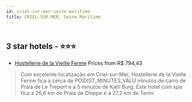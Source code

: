 ```yaml
---
id: criel-sur-mer-seine-maritime
title: CRIEL-SUR-MER, Seine-Maritime
---
```


<center><img src="https://i.travelapi.com/hotels/3000000/2530000/2522300/2522222/38e0d68a_z.jpg" alt="" /></center>


##  3 star hotels - ⭐️⭐️⭐️

-    [Hostellerie de la Vieille Ferme](https://www.hurb.com/br/aud/https://www.hurb.com/br/hotels/criel-sur-mer/hostellerie-de-la-vieille-ferme-HT-Z88L?cmp=18055) Prices from R$ 794,43
   > Com excelente localização em Criel-sur-Mer, Hostellerie de la Vieille Ferme fica a cerca de POIDIST_MINUTES_VALU minutos de carro de Praia de Le Treport e a 5 minutos de Kahl Burg.  Este hotel com spa fica a 26,6 km de Praia de Dieppe e a 27,2 km de Termi
